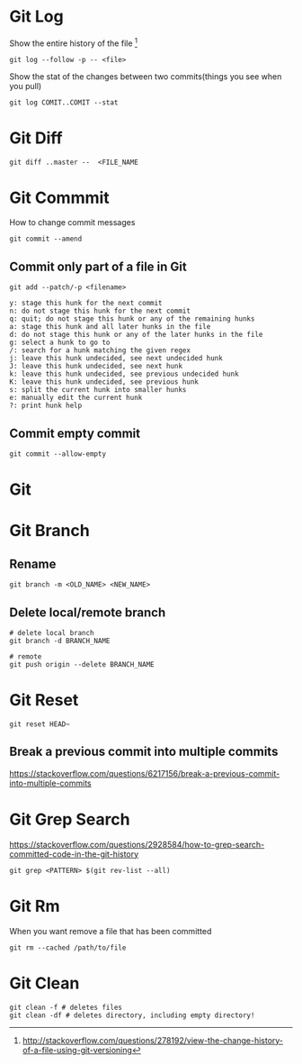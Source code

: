 

# Git Log

Show the entire history of the file [^1]

    git log --follow -p -- <file>

[^1]: http://stackoverflow.com/questions/278192/view-the-change-history-of-a-file-using-git-versioning


Show the stat of the changes between two commits(things you see when you pull)


    git log COMIT..COMIT --stat

# Git Diff

```
git diff ..master --  <FILE_NAME
```


# Git Commmit

How to change commit messages

```
git commit --amend
```

## Commit only part of a file in Git

    git add --patch/-p <filename>

    y: stage this hunk for the next commit
    n: do not stage this hunk for the next commit
    q: quit; do not stage this hunk or any of the remaining hunks
    a: stage this hunk and all later hunks in the file
    d: do not stage this hunk or any of the later hunks in the file
    g: select a hunk to go to
    /: search for a hunk matching the given regex
    j: leave this hunk undecided, see next undecided hunk
    J: leave this hunk undecided, see next hunk
    k: leave this hunk undecided, see previous undecided hunk
    K: leave this hunk undecided, see previous hunk
    s: split the current hunk into smaller hunks
    e: manually edit the current hunk
    ?: print hunk help

## Commit empty commit

    git commit --allow-empty

# Git

# Git Branch

## Rename
```
git branch -m <OLD_NAME> <NEW_NAME>
```

## Delete local/remote branch

```
# delete local branch
git branch -d BRANCH_NAME

# remote
git push origin --delete BRANCH_NAME
```

# Git Reset

```
git reset HEAD~
```
## Break a previous commit into multiple commits

https://stackoverflow.com/questions/6217156/break-a-previous-commit-into-multiple-commits


# Git Grep Search

<https://stackoverflow.com/questions/2928584/how-to-grep-search-committed-code-in-the-git-history>

    git grep <PATTERN> $(git rev-list --all)

# Git Rm

When you want remove a file that has been committed

    git rm --cached /path/to/file

# Git Clean

    git clean -f # deletes files
    git clean -df # deletes directory, including empty directory!
